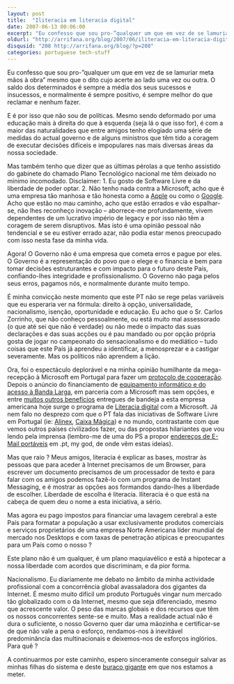 ```yaml
---
layout: post
title:  "Iliteracia em literacia digital"
date: 2007-06-13 00:06:00
excerpt: "Eu confesso que sou pro-”qualquer um que em vez de se lamuriar meta mãos à obra” mesmo que o dito cujo acerte ao lado uma vez ou outra. O saldo dos determinados é sempre a média dos seus sucessos e insucessos, e normalmente é sempre positivo, é sempre melhor do que reclamar e nenhum fazer."
oldurl: "http://arrifana.org/blog/2007/06/iliteracia-em-literacia-digital/"
disqusid: "208 http://arrifana.org/blog/?p=208"
categories: portuguese tech-stuff
---
```


Eu confesso que sou pro-”qualquer um que em vez de se lamuriar meta mãos à obra” mesmo que o dito cujo acerte ao lado uma vez ou outra. O saldo dos determinados é sempre a média dos seus sucessos e insucessos, e normalmente é sempre positivo, é sempre melhor do que reclamar e nenhum fazer.

E é por isso que não sou de políticas. Mesmo sendo deformado por uma educação mais à direita do que à esquerda (seja lá o que isso for), é com a maior das naturalidades que entre amigos tenho elogiado uma série de medidas do actual governo e de alguns ministros que têm tido a coragem de executar decisões difíceis e impopulares nas mais diversas áreas da nossa sociedade.

Mas também tenho que dizer que as últimas pérolas a que tenho assistido do gabinete do chamado Plano Tecnológico nacional me têm deixado no mínimo incomodado. Disclaimer: 1. Eu gosto de Software Livre e da liberdade de poder optar. 2. Não tenho nada contra a Microsoft, acho que é uma empresa tão manhosa e tão honesta como a [Apple][1] ou como o [Google][2]. Acho que estão no mau caminho, acho que estão errados e vão espalhar-se, não lhes reconheço inovação – aborrece-me profundamente, vivem dependentes de um lucrativo império de legacy e por isso não têm a coragem de serem disruptivos. Mas isto é uma opinião pessoal não tendencial e se eu estiver errado azar, não podia estar menos preocupado com isso nesta fase da minha vida.

Agora! O Governo não é uma empresa que cometa erros e pague por eles. O Governo é a representação do povo que o elege e o financia e bem para tomar decisões estruturantes e com impacto para o futuro deste País, confiando-lhes integridade e profissionalismo. O Governo não paga pelos seus erros, pagamos nós, e normalmente durante muito tempo.

É minha convicção neste momento que este PT não se rege pelas variáveis que eu esperaria ver na fórmula: direito à opção, universalidade, nacionalismo, isenção, oportunidade e educação. Eu acho que o Sr. Carlos Zorrinho, que não conheço pessoalmente, ou está muito mal assessorado (o que até sei que não é verdade) ou não mede o impacto das suas declarações e das suas acções ou é pau mandado ou por opção própria gosta de jogar no campeonato do sensacionalismo e do mediático – tudo coisas que este País já aprendeu a identificar, a menosprezar e a castigar severamente. Mas os políticos não aprendem a lição. 

Ora, foi o espectáculo deplorável e na minha opinião humilhante da mega-recepção à Microsoft em Portugal para fazer um [protocolo de cooperação][3]. Depois o anúncio do financiamento de [equipamento informático e do acesso à Banda Larga][4], em parceria com a Microsoft mas sem opções, e entre [muitos outros benefícios][5] entregues de bandeja a esta empresa americana hoje surge o programa de [Literacia digital][6] com a Microsoft. Já nem falo no desprezo com que o PT fala das iniciativas de Software Livre em Portugal (ie: [Alinex][7], [Caixa Mágica][8]) e no mundo, contrastante com que vemos outros países civilizados fazer, ou das propostas hilariantes que vou lendo pela imprensa (lembro-me de uma do PS a propor [endereços de E-Mail portáveis][9] em .pt, my god, de onde vêm estas ideias).

Mas que raio ? Meus amigos, literacia é explicar as bases, mostrar às pessoas que para aceder à Internet precisamos de um Browser, para escrever um documento precisamos de um processador de texto e para falar com os amigos podemos fazê-lo com um programa de Instant Messaging, e é mostrar as opções aos formandos dando-lhes a liberdade de escolher. Liberdade de escolha é literacia. Iliteracia é o que está na cabeça de quem deu o nome a esta iniciativa, a sério.

Mas agora eu pago impostos para financiar uma lavagem cerebral a este País para formatar a população a usar exclusivamente produtos comerciais e serviços proprietários de uma empresa Norte Americana líder mundial de mercado nos Desktops e com taxas de penetração atípicas e preocupantes para um País como o nosso ?

Este plano não é um qualquer, é um plano maquiavélico e está a hipotecar a nossa liberdade com acordos que discriminam, e da pior forma. 

Nacionalismo. Eu diariamente me debato no âmbito da minha actividade profissional com a concorrência global avassaladora dos gigantes da Internet. É mesmo muito difícil um produto Português vingar num mercado tão globalizado com o da Internet, mesmo que seja diferenciado, mesmo que acrescente valor. O peso das marcas globais e dos recursos que têm os nossos concorrentes sente-se e muito. Mas a realidade actual não é dura o suficiente, o nosso Governo quer dar uma mãozinha e certificar-se de que não vale a pena o esforço, rendamos-nos à inevitável predominância das multinacionais e deixemos-nos de esforços inglórios. Para quê ?

A continuarmos por este caminho, espero sinceramente conseguir salvar as minhas filhas do sistema e deste [buraco gigante][10] em que nos estamos a meter.


[1]: http://apple.com/
[2]: http://google.com/
[3]: http://www.microsoft.com/portugal/presspass/press/2006/fev06/02-01msftplanotec.mspx
[4]: http://eescola.net/
[5]: http://www.microsoft.com/portugal/presspass/press/2007/fev07/02-16BalancoMemMsftGov.mspx
[6]: http://www.literaciadigital.pt/
[7]: http://www.alinex.org/
[8]: http://www.caixamagica.pt/
[9]: http://celso.arrifana.org/wp-filez/portmail.pdf
[10]: http://wiki.ansol.org/PlanoTecnol%C3%B3gico